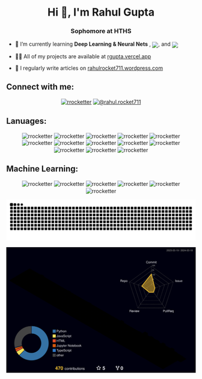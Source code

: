 

<!-- [![Rahul's github activity graph](https://github-readme-activity-graph.vercel.app/graph?username=rrocketter&bg_color=ffcfe9&color=9e4c98&line=9e4c98&point=403d3d&area=true&hide_border=true)]
-->




<!--
**Rrocketter/Rrocketter** is a ✨ _special_ ✨ repository because its `README.md` (this file) appears on your GitHub profile.

Here are some ideas to get you started:

- 🔭 I’m currently working on ...
- 🌱 I’m currently learning ...
- 👯 I’m looking to collaborate on ...
- 🤔 I’m looking for help with ...
- 💬 Ask me about ...
- 📫 How to reach me: ...
- 😄 Pronouns: ...
- ⚡ Fun fact: ...
-->


<h1 align="center">Hi 👋, I'm Rahul Gupta</h1>
<h3 align="center">Sophomore at HTHS</h3>

 <!-- - 🔭 I’m currently working on **RG-Lang** -->

- 🌱 I’m currently learning **Deep Learning & Neural Nets** , <a target="blank"><img align="center" src="https://img.shields.io/badge/Rust-000000.svg?style=for-the-badge&logo=Rust&logoColor=white" /></a>, and 
<a target="blank"><img align="center" src="https://img.shields.io/badge/C++-00599C.svg?style=for-the-badge&logo=C++&logoColor=white"/></a>

- 👨‍💻 All of my projects are available at [rgupta.vercel.app](https://rgupta.vercel.app)

- 📝 I regularly write articles on [rahulrocket711.wordpress.com](https://rahulrocket711.wordpress.com)


## Connect with me:
<p align="center">
<a href="https://linkedin.com/in/rrocketter" target="blank"><img align="center" src="https://img.shields.io/badge/LinkedIn-0A66C2.svg?style=for-the-badge&logo=LinkedIn&logoColor=white" alt="rrocketter" /></a>
<a href="https://medium.com/@rahul.rocket711" target="blank"><img align="center" src="https://img.shields.io/badge/Medium-000000.svg?style=for-the-badge&logo=Medium&logoColor=white" alt="@rahul.rocket711" /></a>
</p> 

## Lanuages:
<p align="center">
<a target="blank"><img align="center" src="https://img.shields.io/badge/JavaScript-F7DF1E.svg?style=for-the-badge&logo=JavaScript&logoColor=black" alt="rrocketter" /></a>
<a target="blank"><img align="center" src="https://img.shields.io/badge/TypeScript-3178C6.svg?style=for-the-badge&logo=TypeScript&logoColor=white" alt="rrocketter" /></a>
<a target="blank"><img align="center" src="https://img.shields.io/badge/React-61DAFB.svg?style=for-the-badge&logo=React&logoColor=black" alt="rrocketter" /></a>
<a target="blank"><img align="center" src="https://img.shields.io/badge/Next.js-000000.svg?style=for-the-badge&logo=nextdotjs&logoColor=white" alt="rrocketter" /></a>
<a target="blank"><img align="center" src="https://img.shields.io/badge/Expo-000020.svg?style=for-the-badge&logo=Expo&logoColor=white" alt="rrocketter" /></a>
<a target="blank"><img align="center" src="https://img.shields.io/badge/Node.js-339933.svg?style=for-the-badge&logo=nodedotjs&logoColor=whitee" alt="rrocketter" /></a>
<a target="blank"><img align="center" src="https://img.shields.io/badge/HTML5-E34F26.svg?style=for-the-badge&logo=HTML5&logoColor=white" alt="rrocketter" /></a>
<a target="blank"><img align="center" src="https://img.shields.io/badge/CSS3-1572B6.svg?style=for-the-badge&logo=CSS3&logoColor=white" alt="rrocketter" /></a>
<a target="blank"><img align="center" src="https://img.shields.io/badge/Tailwind%20CSS-06B6D4.svg?style=for-the-badge&logo=Tailwind-CSS&logoColor=white" alt="rrocketter" /></a>
<a target="blank"><img align="center" src="https://img.shields.io/badge/Java-ED8B00?style=for-the-badge&logo=openjdk&logoColor=white" alt="rrocketter" /></a>
<a target="blank"><img align="center" src="https://img.shields.io/badge/Lua-2C2D72.svg?style=for-the-badge&logo=Lua&logoColor=white" alt="rrocketter" /></a>
<a target="blank"><img align="center" src="https://img.shields.io/badge/Swift-F05138.svg?style=for-the-badge&logo=Swift&logoColor=white" alt="rrocketter" /></a>
<a target="blank"><img align="center" src="https://img.shields.io/badge/Python-3776AB.svg?style=for-the-badge&logo=Python&logoColor=white" alt="rrocketter" /></a>
</p>

## Machine Learning:
<p align="center">
<a target="blank"><img align="center" src="https://img.shields.io/badge/pandas-150458.svg?style=for-the-badge&logo=pandas&logoColor=white" alt="rrocketter" /></a>
<a target="blank"><img align="center" src="https://img.shields.io/badge/OpenCV-5C3EE8.svg?style=for-the-badge&logo=OpenCV&logoColor=white" alt="rrocketter" /></a>
<a target="blank"><img align="center" src="https://img.shields.io/badge/NumPy-013243.svg?style=for-the-badge&logo=NumPy&logoColor=white" alt="rrocketter" /></a>
<a target="blank"><img align="center" src="https://img.shields.io/badge/TensorFlow-FF6F00.svg?style=for-the-badge&logo=TensorFlow&logoColor=white" alt="rrocketter" /></a>
<a target="blank"><img align="center" src="https://img.shields.io/badge/PyTorch-EE4C2C.svg?style=for-the-badge&logo=PyTorch&logoColor=white" alt="rrocketter" /></a>
<a target="blank"><img align="center" src="https://img.shields.io/badge/scikitlearn-F7931E.svg?style=for-the-badge&logo=scikit-learn&logoColor=white" alt="rrocketter" /></a>
</p>


 <!-- <h3 align="left">Languages and Tools:</h3>
<p align="left"> <a href="https://aws.amazon.com" target="_blank" rel="noreferrer"> <img src="https://raw.githubusercontent.com/devicons/devicon/master/icons/amazonwebservices/amazonwebservices-original-wordmark.svg" alt="aws" width="40" height="40"/> </a> <a href="https://www.w3schools.com/css/" target="_blank" rel="noreferrer"> <img src="https://raw.githubusercontent.com/devicons/devicon/master/icons/css3/css3-original-wordmark.svg" alt="css3" width="40" height="40"/> </a> <a href="https://www.cypress.io" target="_blank" rel="noreferrer"> <img src="https://raw.githubusercontent.com/simple-icons/simple-icons/6e46ec1fc23b60c8fd0d2f2ff46db82e16dbd75f/icons/cypress.svg" alt="cypress" width="40" height="40"/> </a> <a href="https://www.djangoproject.com/" target="_blank" rel="noreferrer"> <img src="https://cdn.worldvectorlogo.com/logos/django.svg" alt="django" width="40" height="40"/> </a> <a href="https://www.docker.com/" target="_blank" rel="noreferrer"> <img src="https://raw.githubusercontent.com/devicons/devicon/master/icons/docker/docker-original-wordmark.svg" alt="docker" width="40" height="40"/> </a> <a href="https://expressjs.com" target="_blank" rel="noreferrer"> <img src="https://raw.githubusercontent.com/devicons/devicon/master/icons/express/express-original-wordmark.svg" alt="express" width="40" height="40"/> </a> <a href="https://www.figma.com/" target="_blank" rel="noreferrer"> <img src="https://www.vectorlogo.zone/logos/figma/figma-icon.svg" alt="figma" width="40" height="40"/> </a> <a href="https://firebase.google.com/" target="_blank" rel="noreferrer"> <img src="https://www.vectorlogo.zone/logos/firebase/firebase-icon.svg" alt="firebase" width="40" height="40"/> </a> <a href="https://cloud.google.com" target="_blank" rel="noreferrer"> <img src="https://www.vectorlogo.zone/logos/google_cloud/google_cloud-icon.svg" alt="gcp" width="40" height="40"/> </a> <a href="https://git-scm.com/" target="_blank" rel="noreferrer"> <img src="https://www.vectorlogo.zone/logos/git-scm/git-scm-icon.svg" alt="git" width="40" height="40"/> </a> <a href="https://www.w3.org/html/" target="_blank" rel="noreferrer"> <img src="https://raw.githubusercontent.com/devicons/devicon/master/icons/html5/html5-original-wordmark.svg" alt="html5" width="40" height="40"/> </a> <a href="https://www.java.com" target="_blank" rel="noreferrer"> <img src="https://raw.githubusercontent.com/devicons/devicon/master/icons/java/java-original.svg" alt="java" width="40" height="40"/> </a> <a href="https://developer.mozilla.org/en-US/docs/Web/JavaScript" target="_blank" rel="noreferrer"> <img src="https://raw.githubusercontent.com/devicons/devicon/master/icons/javascript/javascript-original.svg" alt="javascript" width="40" height="40"/> </a> <a href="https://kubernetes.io" target="_blank" rel="noreferrer"> <img src="https://www.vectorlogo.zone/logos/kubernetes/kubernetes-icon.svg" alt="kubernetes" width="40" height="40"/> </a> <a href="https://www.mongodb.com/" target="_blank" rel="noreferrer"> <img src="https://raw.githubusercontent.com/devicons/devicon/master/icons/mongodb/mongodb-original-wordmark.svg" alt="mongodb" width="40" height="40"/> </a> <a href="https://nodejs.org" target="_blank" rel="noreferrer"> <img src="https://raw.githubusercontent.com/devicons/devicon/master/icons/nodejs/nodejs-original-wordmark.svg" alt="nodejs" width="40" height="40"/> </a> <a href="https://opencv.org/" target="_blank" rel="noreferrer"> <img src="https://www.vectorlogo.zone/logos/opencv/opencv-icon.svg" alt="opencv" width="40" height="40"/> </a> <a href="https://pandas.pydata.org/" target="_blank" rel="noreferrer"> <img src="https://raw.githubusercontent.com/devicons/devicon/2ae2a900d2f041da66e950e4d48052658d850630/icons/pandas/pandas-original.svg" alt="pandas" width="40" height="40"/> </a> <a href="https://www.postgresql.org" target="_blank" rel="noreferrer"> <img src="https://raw.githubusercontent.com/devicons/devicon/master/icons/postgresql/postgresql-original-wordmark.svg" alt="postgresql" width="40" height="40"/> </a> <a href="https://postman.com" target="_blank" rel="noreferrer"> <img src="https://www.vectorlogo.zone/logos/getpostman/getpostman-icon.svg" alt="postman" width="40" height="40"/> </a> <a href="https://www.python.org" target="_blank" rel="noreferrer"> <img src="https://raw.githubusercontent.com/devicons/devicon/master/icons/python/python-original.svg" alt="python" width="40" height="40"/> </a> <a href="https://pytorch.org/" target="_blank" rel="noreferrer"> <img src="https://www.vectorlogo.zone/logos/pytorch/pytorch-icon.svg" alt="pytorch" width="40" height="40"/> </a> <a href="https://reactjs.org/" target="_blank" rel="noreferrer"> <img src="https://raw.githubusercontent.com/devicons/devicon/master/icons/react/react-original-wordmark.svg" alt="react" width="40" height="40"/> </a> <a href="https://reactnative.dev/" target="_blank" rel="noreferrer"> <img src="https://reactnative.dev/img/header_logo.svg" alt="reactnative" width="40" height="40"/> </a> <a href="https://scikit-learn.org/" target="_blank" rel="noreferrer"> <img src="https://upload.wikimedia.org/wikipedia/commons/0/05/Scikit_learn_logo_small.svg" alt="scikit_learn" width="40" height="40"/> </a> <a href="https://developer.apple.com/swift/" target="_blank" rel="noreferrer"> <img src="https://raw.githubusercontent.com/devicons/devicon/master/icons/swift/swift-original.svg" alt="swift" width="40" height="40"/> </a> <a href="https://tailwindcss.com/" target="_blank" rel="noreferrer"> <img src="https://www.vectorlogo.zone/logos/tailwindcss/tailwindcss-icon.svg" alt="tailwind" width="40" height="40"/> </a> <a href="https://www.tensorflow.org" target="_blank" rel="noreferrer"> <img src="https://www.vectorlogo.zone/logos/tensorflow/tensorflow-icon.svg" alt="tensorflow" width="40" height="40"/> </a> <a href="https://www.typescriptlang.org/" target="_blank" rel="noreferrer"> <img src="https://raw.githubusercontent.com/devicons/devicon/master/icons/typescript/typescript-original.svg" alt="typescript" width="40" height="40"/> </a> </p> -->

<!-- ![Rahul's GitHub stats](https://github-readme-stats.vercel.app/api?username=rrocketter&show_icons=true&theme=radical) 

![Top Langs](https://github-readme-stats.vercel.app/api/top-langs/?username=rrocketter&layout=compact&theme=radical) -->

<!-- [![GitHub Streak](https://streak-stats.demolab.com?user=Rrocketter&theme=radical)](https://git.io/streak-stats) -->

<img src="https://raw.githubusercontent.com/rrocketter/rrocketter/output/snake.svg" alt="Snake animation" />

![3D GitHub](./profile-3d-contrib/profile-night-rainbow.svg)
